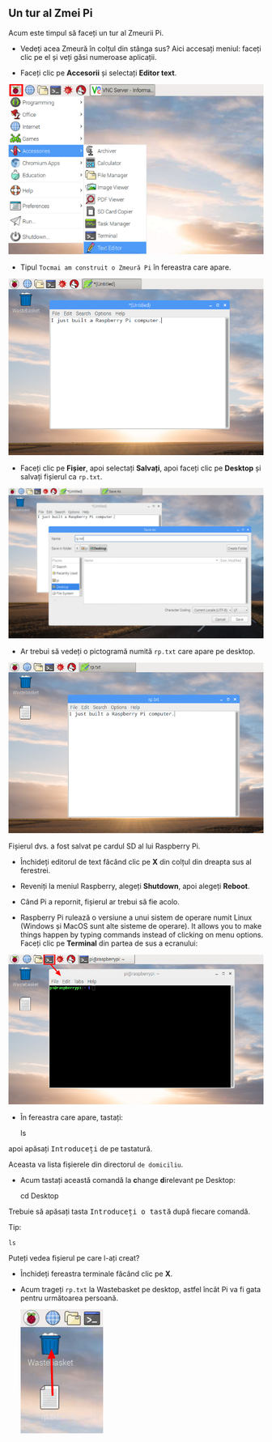 ## Un tur al Zmei Pi

Acum este timpul să faceți un tur al Zmeurii Pi.

+ Vedeți acea Zmeură în colțul din stânga sus? Aici accesați meniul: faceți clic pe el și veți găsi numeroase aplicații.

+ Faceți clic pe **Accesorii** și selectați **Editor text**.

![captură de ecran](images/pi-accessories.png)

+ Tipul `Tocmai am construit o Zmeură Pi` în fereastra care apare.

![captură de ecran](images/pi-text-editor.png)

+ Faceți clic pe **Fișier**, apoi selectați **Salvați**, apoi faceți clic pe **Desktop** și salvați fișierul ca `rp.txt`.

![captură de ecran](images/pi-save.png)

+ Ar trebui să vedeți o pictogramă numită `rp.txt` care apare pe desktop.

![captură de ecran](images/pi-saved.png)

Fișierul dvs. a fost salvat pe cardul SD al lui Raspberry Pi.

+ Închideți editorul de text făcând clic pe **X** din colțul din dreapta sus al ferestrei.

+ Reveniți la meniul Raspberry, alegeți **Shutdown**, apoi alegeți **Reboot**.

+ Când Pi a repornit, fișierul ar trebui să fie acolo.

+ Raspberry Pi rulează o versiune a unui sistem de operare numit Linux (Windows și MacOS sunt alte sisteme de operare). It allows you to make things happen by typing commands instead of clicking on menu options. Faceți clic pe **Terminal** din partea de sus a ecranului:

![captură de ecran](images/pi-command-prompt.png)

+ În fereastra care apare, tastați:

    ls
    

apoi apăsați <kbd>Introduceți</kbd> de pe tastatură.

Aceasta va lista fișierele din directorul `de domiciliu`.

+ Acum tastați această comandă la **c**hange **d**irelevant pe Desktop:

    cd Desktop
    

Trebuie să apăsați tasta <kbd>Introduceți o tastă</kbd> după fiecare comandă.

Tip:

    ls
    

Puteți vedea fișierul pe care l-ați creat?

+ Închideți fereastra terminale făcând clic pe **X**.

+ Acum trageți `rp.txt` la Wastebasket pe desktop, astfel încât Pi va fi gata pentru următoarea persoană.
    
    ![captură de ecran](images/pi-waste.png)